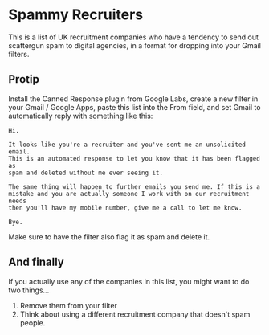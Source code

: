 Spammy Recruiters
=================

This is a list of UK recruitment companies who have a tendency to send out scattergun spam to digital agencies, in a format for dropping into your Gmail filters.

## Protip ##

Install the Canned Response plugin from Google Labs, create a new filter in your Gmail / Google Apps, paste this list into the From field, and set Gmail to automatically reply with something like this:

    Hi.

    It looks like you're a recruiter and you've sent me an unsolicited email.
    This is an automated response to let you know that it has been flagged as
    spam and deleted without me ever seeing it.

    The same thing will happen to further emails you send me. If this is a 
    mistake and you are actually someone I work with on our recruitment needs
    then you'll have my mobile number, give me a call to let me know.

    Bye.

Make sure to have the filter also flag it as spam and delete it.

##  And finally ##

If you actually use any of the companies in this list, you might want to do two things...

1. Remove them from your filter
2. Think about using a different recruitment company that doesn't spam people.